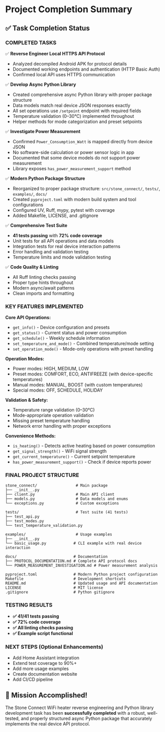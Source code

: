 # Project Completion Summary

## ✅ Task Completion Status

### COMPLETED TASKS
✅ **Reverse Engineer Local HTTPS API Protocol**
- Analyzed decompiled Android APK for protocol details
- Documented working endpoints and authentication (HTTP Basic Auth)
- Confirmed local API uses HTTPS communication

✅ **Develop Async Python Library** 
- Created comprehensive async Python library with proper package structure
- Data models match real device JSON responses exactly
- All set operations use `/setpoint` endpoint with required fields
- Temperature validation (0–30°C) implemented throughout
- Helper methods for mode categorization and preset setpoints

✅ **Investigate Power Measurement**
- Confirmed `Power_Consumption_Watt` is mapped directly from device JSON
- No software-side calculation or power sensor logic in app
- Documented that some device models do not support power measurement
- Library exposes `has_power_measurement_support` method

✅ **Modern Python Package Structure**
- Reorganized to proper package structure: `src/stone_connect/`, `tests/`, `examples/`, `docs/`
- Created `pyproject.toml` with modern build system and tool configurations
- Configured UV, Ruff, mypy, pytest with coverage
- Added Makefile, LICENSE, and .gitignore

✅ **Comprehensive Test Suite**
- **41 tests passing** with **72% code coverage**
- Unit tests for all API operations and data models
- Integration tests for real device interaction patterns
- Error handling and validation testing
- Temperature limits and mode validation testing

✅ **Code Quality & Linting**
- All Ruff linting checks passing
- Proper type hints throughout
- Modern async/await patterns
- Clean imports and formatting

### KEY FEATURES IMPLEMENTED

**Core API Operations:**
- `get_info()` - Device configuration and presets
- `get_status()` - Current status and power consumption
- `get_schedule()` - Weekly schedule information
- `set_temperature_and_mode()` - Combined temperature/mode setting
- `set_operation_mode()` - Mode-only operations with preset handling

**Operation Modes:**
- Power modes: HIGH, MEDIUM, LOW
- Preset modes: COMFORT, ECO, ANTIFREEZE (with device-specific temperatures)
- Manual modes: MANUAL, BOOST (with custom temperatures)
- Special modes: OFF, SCHEDULE, HOLIDAY

**Validation & Safety:**
- Temperature range validation (0–30°C)
- Mode-appropriate operation validation
- Missing preset temperature handling
- Network error handling with proper exceptions

**Convenience Methods:**
- `is_heating()` - Detects active heating based on power consumption
- `get_signal_strength()` - WiFi signal strength
- `get_current_temperature()` - Current setpoint temperature
- `has_power_measurement_support()` - Check if device reports power

### FINAL PROJECT STRUCTURE
```
stone_connect/                 # Main package
├── __init__.py
├── client.py                  # Main API client
├── models.py                  # Data models and enums
└── exceptions.py              # Custom exceptions

tests/                         # Test suite (41 tests)
├── test_api.py
├── test_modes.py
└── test_temperature_validation.py

examples/                      # Usage examples
├── __init__.py
└── basic_usage.py            # CLI example with real device interaction

docs/                         # Documentation
├── PROTOCOL_DOCUMENTATION.md # Complete API protocol docs
└── POWER_MEASUREMENT_INVESTIGATION.md # Power measurement analysis

pyproject.toml                # Modern Python project configuration
Makefile                      # Development shortcuts
README.md                     # Updated usage and API documentation
LICENSE                       # MIT license
.gitignore                    # Python gitignore
```

### TESTING RESULTS
- **✅ 41/41 tests passing**
- **✅ 72% code coverage**
- **✅ All linting checks passing**
- **✅ Example script functional**

### NEXT STEPS (Optional Enhancements)
- Add Home Assistant integration
- Extend test coverage to 90%+
- Add more usage examples
- Create documentation website
- Add CI/CD pipeline

## 🎯 Mission Accomplished!

The Stone Connect WiFi heater reverse engineering and Python library development task has been **successfully completed** with a robust, well-tested, and properly structured async Python package that accurately implements the real device API protocol.
